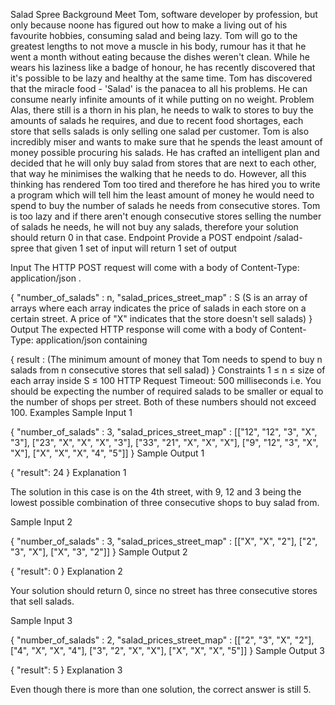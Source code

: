 Salad Spree
Background
Meet Tom, software developer by profession, but only because noone has figured out how to make a living out of his favourite hobbies, consuming salad and being lazy.
Tom will go to the greatest lengths to not move a muscle in his body, rumour has it that he went a month without eating because the dishes weren't clean.
While he wears his laziness like a badge of honour, he has recently discovered that it's possible to be lazy and healthy at the same time.
Tom has discovered that the miracle food - 'Salad' is the panacea to all his problems. He can consume nearly infinite amounts of it while putting on no weight.
Problem
Alas, there still is a thorn in his plan, he needs to walk to stores to buy the amounts of salads he requires, and due to recent food shortages, each store that sells salads is only selling one salad per customer.
Tom is also incredibly miser and wants to make sure that he spends the least amount of money possible procuring his salads.
He has crafted an intelligent plan and decided that he will only buy salad from stores that are next to each other, that way he minimises the walking that he needs to do.
However, all this thinking has rendered Tom too tired and therefore he has hired you to write a program which will tell him the least amount of money he would need to spend to buy the number of salads he needs from consecutive stores.
Tom is too lazy and if there aren't enough consecutive stores selling the number of salads he needs, he will not buy any salads, therefore your solution should return 0 in that case.
Endpoint
Provide a POST endpoint /salad-spree that given 1 set of input will return 1 set of output

Input
The HTTP POST request will come with a body of Content-Type: application/json .

{
    "number_of_salads" : n,
    "salad_prices_street_map" : S (S is an array of arrays where each array indicates the price of salads in each store on a certain street. A price of "X" indicates that the store doesn't sell salads)
}
Output
The expected HTTP response will come with a body of Content-Type: application/json containing

{
    result : (The minimum amount of money that Tom needs to spend to buy n salads from n consecutive stores that sell salad)
}
Constraints
1 ≤ n ≤ size of each array inside S ≤ 100
HTTP Request Timeout: 500 milliseconds
i.e. You should be expecting the number of required salads to be smaller or equal to the number of shops per street. Both of these numbers should not exceed 100.
Examples
Sample Input 1

{
    "number_of_salads" : 3,
    "salad_prices_street_map" : [["12", "12", "3", "X", "3"], ["23", "X", "X", "X", "3"], ["33", "21", "X", "X", "X"], ["9", "12", "3", "X", "X"], ["X", "X", "X", "4", "5"]]
}
Sample Output 1

{
    "result": 24
}
Explanation 1

The solution in this case is on the 4th street, with 9, 12 and 3 being the lowest possible combination of three consecutive shops to buy salad from.

Sample Input 2

{
    "number_of_salads" : 3,
    "salad_prices_street_map" : [["X", "X", "2"], ["2", "3", "X"], ["X", "3", "2"]]
}
Sample Output 2

{
    "result": 0
}
Explanation 2

Your solution should return 0, since no street has three consecutive stores that sell salads.

Sample Input 3

{
    "number_of_salads" : 2,
    "salad_prices_street_map" : [["2", "3", "X", "2"], ["4", "X", "X", "4"], ["3", "2", "X", "X"], ["X", "X", "X", "5"]]
}
Sample Output 3

{
    "result": 5
}
Explanation 3

Even though there is more than one solution, the correct answer is still 5.